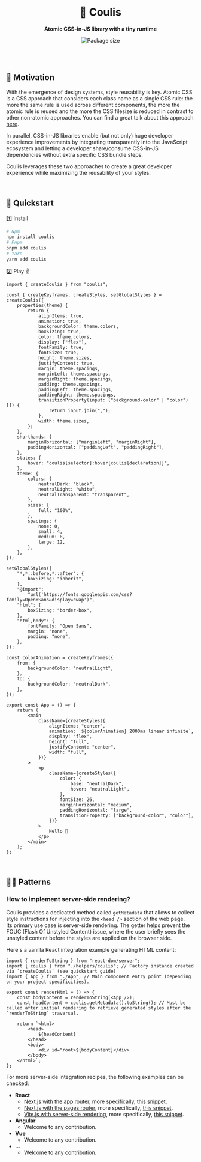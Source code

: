 <div align="center">
    <h1>🍩 Coulis</h1>
    <strong>Atomic CSS-in-JS library with a tiny runtime</strong>
	<p><img src="https://deno.bundlejs.com/?q=coulis&badge" alt="Package size" /></p>
</div>
<br>
<br>

## 🤔 Motivation

With the emergence of design systems, style reusability is key. Atomic CSS is a CSS approach that considers each class name as a single CSS rule: the more the same rule is used across different components, the more the atomic rule is reused and the more the CSS filesize is reduced in contrast to other non-atomic approaches. You can find a great talk about this approach [here](https://www.youtube.com/watch?v=tFFn39lLO-U).

In parallel, CSS-in-JS libraries enable (but not only) huge developer experience improvements by integrating transparently into the JavaScript ecosystem and letting a developer share/consume CSS-in-JS dependencies without extra specific CSS bundle steps.

Coulis leverages these two approaches to create a great developer experience while maximizing the reusability of your styles.

<br>

## 🚀 Quickstart

1️⃣ Install

```bash
# Npm
npm install coulis
# Pnpm
pnpm add coulis
# Yarn
yarn add coulis
```

2️⃣ Play ✌️

```tsx
import { createCoulis } from "coulis";

const { createKeyframes, createStyles, setGlobalStyles } = createCoulis({
	properties(theme) {
		return {
			alignItems: true,
			animation: true,
			backgroundColor: theme.colors,
			boxSizing: true,
			color: theme.colors,
			display: ["flex"],
			fontFamily: true,
			fontSize: true,
			height: theme.sizes,
			justifyContent: true,
			margin: theme.spacings,
			marginLeft: theme.spacings,
			marginRight: theme.spacings,
			padding: theme.spacings,
			paddingLeft: theme.spacings,
			paddingRight: theme.spacings,
			transitionProperty(input: ("background-color" | "color")[]) {
				return input.join(",");
			},
			width: theme.sizes,
		};
	},
	shorthands: {
		marginHorizontal: ["marginLeft", "marginRight"],
		paddingHorizontal: ["paddingLeft", "paddingRight"],
	},
	states: {
		hover: "coulis[selector]:hover{coulis[declaration]}",
	},
	theme: {
		colors: {
			neutralDark: "black",
			neutralLight: "white",
			neutralTransparent: "transparent",
		},
		sizes: {
			full: "100%",
		},
		spacings: {
			none: 0,
			small: 4,
			medium: 8,
			large: 12,
		},
	},
});

setGlobalStyles({
	"*,*::before,*::after": {
		boxSizing: "inherit",
	},
	"@import":
		"url('https://fonts.googleapis.com/css?family=Open+Sans&display=swap')",
	"html": {
		boxSizing: "border-box",
	},
	"html,body": {
		fontFamily: "Open Sans",
		margin: "none",
		padding: "none",
	},
});

const colorAnimation = createKeyframes({
	from: {
		backgroundColor: "neutralLight",
	},
	to: {
		backgroundColor: "neutralDark",
	},
});

export const App = () => {
	return (
		<main
			className={createStyles({
				alignItems: "center",
				animation: `${colorAnimation} 2000ms linear infinite`,
				display: "flex",
				height: "full",
				justifyContent: "center",
				width: "full",
			})}
		>
			<p
				className={createStyles({
					color: {
						base: "neutralDark",
						hover: "neutralLight",
					},
					fontSize: 26,
					marginHorizontal: "medium",
					paddingHorizontal: "large",
					transitionProperty: ["background-color", "color"],
				})}
			>
				Hello 🤗
			</p>
		</main>
	);
};
```

<br>

## 👨‍🍳 Patterns

### How to implement server-side rendering?

Coulis provides a dedicated method called `getMetadata` that allows to collect style instructions for injecting into the `<head />` section of the web page.  
Its primary use case is server-side rendering. The getter helps prevent the FOUC (Flash Of Unstyled Content) issue, where the user briefly sees the unstyled content before the styles are applied on the browser side.

Here's a vanilla React integration example generating HTML content:

```tsx
import { renderToString } from "react-dom/server";
import { coulis } from "./helpers/coulis"; // Factory instance created via `createCoulis` (see quickstart guide)
import { App } from "./App"; // Main component entry point (depending on your project specificities).

export const renderHtml = () => {
	const bodyContent = renderToString(<App />);
	const headContent = coulis.getMetadata().toString(); // Must be called after initial rendering to retrieve generated styles after the `renderToString` traversal.

	return `<html>
		<head>
			${headContent}
		</head>
		<body>
			<div id="root>${bodyContent}</div>
		</body>
	</html>`;
};
```

For more server-side integration recipes, the following examples can be checked:

- **React**
    - [Next.js with the app router](./examples/nextjs-app-router/), more specifically, [this snippet](./examples/nextjs-app-router/src/components/CoulisRegistry.tsx).
    - [Next.js with the pages router](./examples/nextjs-pages-router/), more specifically, [this snippet](examples/nextjs-pages-router/src/pages/_document.tsx).
    - [Vite.js with server-side rendering](./examples/vite-ssr-react/), more specifically, [this snippet](examples/vite-ssr-react/src/entry-server.tsx).
- **Angular**
    - Welcome to any contribution.
- **Vue**
    - Welcome to any contribution.
- **...**
    - Welcome to any contribution.

<br>
